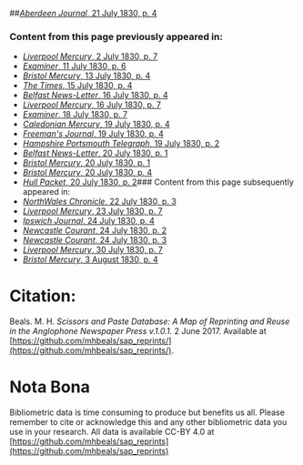 ##[*Aberdeen Journal*, 21 July 1830, p. 4](https://mhbeals.github.io/sap_html/Aberdeen-Journal/Aberdeen-Journal-21-July-1830-p-4)

### Content from this page previously appeared in:
+ [*Liverpool Mercury*, 2 July 1830, p. 7](https://mhbeals.github.io/sap_html/Liverpool-Mercury/Liverpool-Mercury-2-July-1830-p-7)
+ [*Examiner*, 11 July 1830, p. 6](https://mhbeals.github.io/sap_html/Examiner/Examiner-11-July-1830-p-6)
+ [*Bristol Mercury*, 13 July 1830, p. 4](https://mhbeals.github.io/sap_html/Bristol-Mercury/Bristol-Mercury-13-July-1830-p-4)
+ [*The Times*, 15 July 1830, p. 4](https://mhbeals.github.io/sap_html/The-Times/The-Times-15-July-1830-p-4)
+ [*Belfast News-Letter*, 16 July 1830, p. 4](https://mhbeals.github.io/sap_html/Belfast-News-Letter/Belfast-News-Letter-16-July-1830-p-4)
+ [*Liverpool Mercury*, 16 July 1830, p. 7](https://mhbeals.github.io/sap_html/Liverpool-Mercury/Liverpool-Mercury-16-July-1830-p-7)
+ [*Examiner*, 18 July 1830, p. 7](https://mhbeals.github.io/sap_html/Examiner/Examiner-18-July-1830-p-7)
+ [*Caledonian Mercury*, 19 July 1830, p. 4](https://mhbeals.github.io/sap_html/Caledonian-Mercury/Caledonian-Mercury-19-July-1830-p-4)
+ [*Freeman's Journal*, 19 July 1830, p. 4](https://mhbeals.github.io/sap_html/Freeman's-Journal/Freeman's-Journal-19-July-1830-p-4)
+ [*Hampshire Portsmouth Telegraph*, 19 July 1830, p. 2](https://mhbeals.github.io/sap_html/Hampshire-Portsmouth-Telegraph/Hampshire-Portsmouth-Telegraph-19-July-1830-p-2)
+ [*Belfast News-Letter*, 20 July 1830, p. 1](https://mhbeals.github.io/sap_html/Belfast-News-Letter/Belfast-News-Letter-20-July-1830-p-1)
+ [*Bristol Mercury*, 20 July 1830, p. 1](https://mhbeals.github.io/sap_html/Bristol-Mercury/Bristol-Mercury-20-July-1830-p-1)
+ [*Bristol Mercury*, 20 July 1830, p. 4](https://mhbeals.github.io/sap_html/Bristol-Mercury/Bristol-Mercury-20-July-1830-p-4)
+ [*Hull Packet*, 20 July 1830, p. 2](https://mhbeals.github.io/sap_html/Hull-Packet/Hull-Packet-20-July-1830-p-2)### Content from this page subsequently appeared in:
+ [*NorthWales Chronicle*, 22 July 1830, p. 3](https://mhbeals.github.io/sap_html/NorthWales-Chronicle/NorthWales-Chronicle-22-July-1830-p-3)
+ [*Liverpool Mercury*, 23 July 1830, p. 7](https://mhbeals.github.io/sap_html/Liverpool-Mercury/Liverpool-Mercury-23-July-1830-p-7)
+ [*Ipswich Journal*, 24 July 1830, p. 4](https://mhbeals.github.io/sap_html/Ipswich-Journal/Ipswich-Journal-24-July-1830-p-4)
+ [*Newcastle Courant*, 24 July 1830, p. 2](https://mhbeals.github.io/sap_html/Newcastle-Courant/Newcastle-Courant-24-July-1830-p-2)
+ [*Newcastle Courant*, 24 July 1830, p. 3](https://mhbeals.github.io/sap_html/Newcastle-Courant/Newcastle-Courant-24-July-1830-p-3)
+ [*Liverpool Mercury*, 30 July 1830, p. 7](https://mhbeals.github.io/sap_html/Liverpool-Mercury/Liverpool-Mercury-30-July-1830-p-7)
+ [*Bristol Mercury*, 3 August 1830, p. 4](https://mhbeals.github.io/sap_html/Bristol-Mercury/Bristol-Mercury-3-August-1830-p-4)
                    
# Citation: 

Beals. M. H. *Scissors and Paste Database: A Map of Reprinting and Reuse in the Anglophone Newspaper Press v.1.0.1.* 2 June 2017. Available at [https://github.com/mhbeals/sap_reprints/](https://github.com/mhbeals/sap_reprints/). 
                    
# Nota Bona

Bibliometric data is time consuming to produce but benefits us all. Please remember to cite or acknowledge this and any other bibliometric data you use in your research. All data is available CC-BY 4.0 at [https://github.com/mhbeals/sap_reprints](https://github.com/mhbeals/sap_reprints)